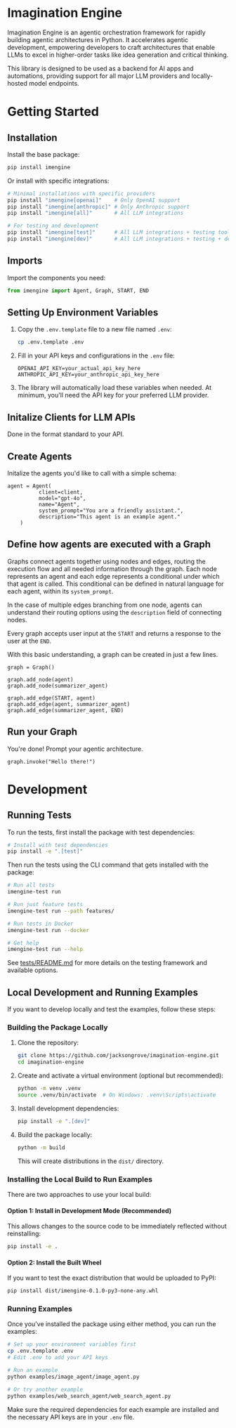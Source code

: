 # Imagination Engine
Imagination Engine is an agentic orchestration framework for rapidly building agentic architectures in Python. It accelerates agentic development, empowering developers to craft architectures that enable LLMs to excel in higher-order tasks like idea generation and critical thinking.

This library is designed to be used as a backend for AI apps and automations, providing support for all major LLM providers and locally-hosted model endpoints.

# Getting Started
## Installation

Install the base package:
```bash
pip install imengine
```

Or install with specific integrations:
```bash
# Minimal installations with specific providers
pip install "imengine[openai]"    # Only OpenAI support
pip install "imengine[anthropic]" # Only Anthropic support
pip install "imengine[all]"       # All LLM integrations

# For testing and development
pip install "imengine[test]"      # All LLM integrations + testing tools
pip install "imengine[dev]"       # All LLM integrations + testing + dev tools
```

## Imports
Import the components you need:
```python
from imengine import Agent, Graph, START, END
```

## Setting Up Environment Variables
1. Copy the `.env.template` file to a new file named `.env`:
   ```bash
   cp .env.template .env
   ```

2. Fill in your API keys and configurations in the `.env` file:
   ```
   OPENAI_API_KEY=your_actual_api_key_here
   ANTHROPIC_API_KEY=your_anthropic_api_key_here
   ```

3. The library will automatically load these variables when needed. At minimum, you'll need the API key for your preferred LLM provider.

## Initalize Clients for LLM APIs
Done in the format standard to your API.

## Create Agents
Initalize the agents you'd like to call with a simple schema:
```
agent = Agent(
          client=client, 
          model="gpt-4o", 
          name="Agent", 
          system_prompt="You are a friendly assistant.",
          description="This agent is an example agent."
    )
```

## Define how agents are executed with a Graph
Graphs connect agents together using nodes and edges, routing the execution flow and all needed information through the graph. Each node represents an agent and each edge represents a conditional under which that agent is called. This conditional can be defined in natural language for each agent, within its `system_prompt`. 

In the case of multiple edges branching from one node, agents can understand their routing options using the `description` field of connecting nodes.

Every graph accepts user input at the `START` and returns a response to the user at the `END`.

With this basic understanding, a graph can be created in just a few lines.
```
graph = Graph()

graph.add_node(agent)
graph.add_node(summarizer_agent)

graph.add_edge(START, agent)
graph.add_edge(agent, summarizer_agent)
graph.add_edge(summarizer_agent, END)
```

## Run your Graph
You're done! Prompt your agentic architecture.
```
graph.invoke("Hello there!")
```

# Development
## Running Tests

To run the tests, first install the package with test dependencies:

```bash
# Install with test dependencies
pip install -e ".[test]"
```

Then run the tests using the CLI command that gets installed with the package:

```bash
# Run all tests
imengine-test run

# Run just feature tests
imengine-test run --path features/

# Run tests in Docker
imengine-test run --docker

# Get help
imengine-test run --help
```

See [tests/README.md](tests/README.md) for more details on the testing framework and available options.

## Local Development and Running Examples

If you want to develop locally and test the examples, follow these steps:

### Building the Package Locally

1. Clone the repository:
   ```bash
   git clone https://github.com/jacksongrove/imagination-engine.git
   cd imagination-engine
   ```

2. Create and activate a virtual environment (optional but recommended):
   ```bash
   python -m venv .venv
   source .venv/bin/activate  # On Windows: .venv\Scripts\activate
   ```

3. Install development dependencies:
   ```bash
   pip install -e ".[dev]"
   ```

4. Build the package locally:
   ```bash
   python -m build
   ```
   This will create distributions in the `dist/` directory.

### Installing the Local Build to Run Examples

There are two approaches to use your local build:

#### Option 1: Install in Development Mode (Recommended)

This allows changes to the source code to be immediately reflected without reinstalling:

```bash
pip install -e .
```

#### Option 2: Install the Built Wheel

If you want to test the exact distribution that would be uploaded to PyPI:

```bash
pip install dist/imengine-0.1.0-py3-none-any.whl
```

### Running Examples

Once you've installed the package using either method, you can run the examples:

```bash
# Set up your environment variables first
cp .env.template .env
# Edit .env to add your API keys

# Run an example
python examples/image_agent/image_agent.py

# Or try another example
python examples/web_search_agent/web_search_agent.py
```

Make sure the required dependencies for each example are installed and the necessary API keys are in your `.env` file.
